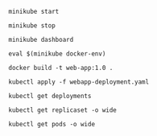 ```shell
minikube start
```


```shell
minikube stop
```


```shell
minikube dashboard
```


```shell
eval $(minikube docker-env)
```


```shell
docker build -t web-app:1.0 .
```



```shell
kubectl apply -f webapp-deployment.yaml
```



```shell
kubectl get deployments
```


```shell
kubectl get replicaset -o wide
```


```shell
kubectl get pods -o wide
```

